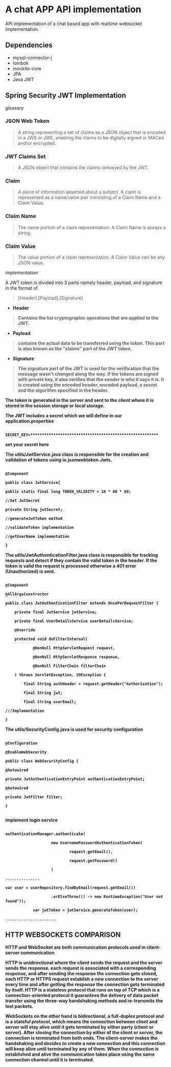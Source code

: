 # A chat APP API implementation
API implementation of a chat based app with realtime websocket implementation.

## Dependencies
* mysql-connector-j
* lombok
* mockito-core
* JPA
* Java JWT

## Spring Security JWT Implementation
*glossary*
### JSON Web Token
>  A string representing a set of claims as a JSON object that is
encoded in a JWS or JWE, enabling the claims to be digitally
signed or MACed and/or encrypted.

### JWT Claims Set
> A JSON object that contains the claims conveyed by the JWT.

### Claim
>  A piece of information asserted about a subject.  A claim is
represented as a name/value pair consisting of a Claim Name and a
Claim Value.

### Claim Name
>The name portion of a claim representation.  A Claim Name is
always a string.

### Claim Value
>The value portion of a claim representation.  A Claim Value can be
any JSON value.

*implementation*

A JWT token is divided into 3 parts namely header, payload, and signature in the format of
>[Header].[Payload].[Signature]
* <b>Header
>Contains the list cryptographic operations that are applied to the JWT.
* Payload
>contains the actual data to be transferred using the token. 
> This part is also known as the "claims" part of the JWT token.
* Signature
> The signature part of the JWT is used for the verification that the message wasn't changed along the way. 
> If the tokens are signed with private key, it also verifies that the sender is who it says it is. It is created using the encoded header, encoded payload, a secret and the algorithm specified in the header.
> 
The token is generated in the server and sent to the client where it is stored in the session storage or local storage.

The JWT includes a secret which we will define in our application.properties

<code>
SECRET_KEY=********************************************************
</code>

set your secret here

The utils/JwtService.java class is responsible for the creation and validation of tokens using io.jsonwebtoken.Jwts.

<code>
@Component <br>
public class JwtService{<br>
public static final long TOKEN_VALIDITY = 10 * 60 * 60;<br>
//Set JwtSecret<br>
private String jwtSecret;<br>
//generateJwtToken method<br>
//validateToken implementation<br>
//getUserName implementation<br>
}
</code>

The utils/JwtAuthenticationFilter.java class is responsible for tracking requests and detect if they contain the valid token in the header.
If the token is valid the request is processed otherwise a 401 error (Unauthorized) is sent.

<code>
@Component<br>
@AllArgsConstructor<br>
public class JwtAuthenticationFilter extends OncePerRequestFilter {<br>
    private final JwtService jwtService;<br>
    private final UserDetailsService userDetailsService;<br>
    @Override<br>
    protected void doFilterInternal(<br>
            @NonNull HttpServletRequest request,<br>
            @NonNull HttpServletResponse response,<br>
            @NonNull FilterChain filterChain<br>
    ) throws ServletException, IOException {<br>
        final String authHeader = request.getHeader("Authorization");<br>
        final String jwt;<br>
        final String userEmail;<br>
///Implementation<br>
}
</code>

The utils/SecurityConfig.java is used for security configuration

<code>
@Configuration<br> 
@EnableWebSecurity<br>
public class WebSecurityConfig {<br>
@Autowired<br>
private JwtAuthenticationEntryPoint authenticationEntryPoint;<br>
@Autowired<br>
private JwtFilter filter;<br>
}

</code>

implement login service

<code>
authenticationManager.authenticate(<br>
                    new UsernamePasswordAuthenticationToken(<br>
                            request.getEmail(),<br>
                            request.getPassword()<br>
                    )<br>
...............<br>
var user = userRepository.findByEmail(request.getEmail())<br>
                    .orElseThrow(() -> new RuntimeException("User not found"));<br>
            var jwtToken = jwtService.generateToken(user);<br>
......................
</code>

## HTTP WEBSOCKETS COMPARISON
<p>
HTTP and WebSocket are both communication protocols used in client-server communication
</p>
<p>
HTTP is unidirectional where the client sends the request and the server sends the response.
each request is associated with a corresponding response, and after sending the response the connection gets closed, each HTTP or HTTPS request establish a new connection to the server every time and after getting the response the connection gets terminated by itself. 
HTTP is a stateless protocol that runs on top of TCP which is a connection-oriented protocol it guarantees the delivery of data packet transfer using the three-way handshaking methods and re-transmits the lost packets.
</p>
<p>
WebSockets on the other hand is bidirectional, a full-duplex protocol and is a stateful protocol, which means the connection between client and server will stay alive until it gets terminated by either party (client or server). After closing the connection by either of the client or server, the connection is terminated from both ends. 
The client-server makes the handshaking and decides to create a new connection and this connection will keep alive until terminated by any of them. When the connection is established and alive the communication takes place using the same connection channel until it is terminated. 
</p>
